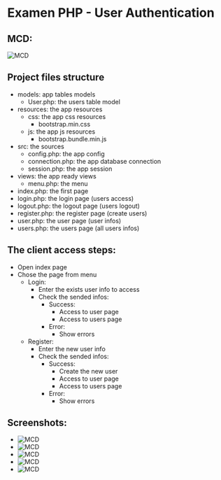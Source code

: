 # Examen PHP - User Authentication

## MCD:

![MCD](https://raw.github.com/AbdoPrDZ/Examen-PHP-2024/main/docs/screenshots/mcd.png)

## Project files structure

- models: app tables models
  - User.php: the users table model
- resources: the app resources
  - css: the app css resources
    - bootstrap.min.css
  - js: the app js resources
    - bootstrap.bundle.min.js
- src: the sources
  - config.php: the app config
  - connection.php: the app database connection
  - session.php: the app session
- views: the app ready views
  - menu.php: the menu
- index.php: the first page
- login.php: the login page (users access)
- logout.php: the logout page (users logout)
- register.php: the register page (create users)
- user.php: the user page (user infos)
- users.php: the users page (all users infos)

## The client access steps:

- Open index page
- Chose the page from menu
  - Login:
    - Enter the exists user info to access
    - Check the sended infos:
      - Success:
        - Access to user page
        - Access to users page
      - Error:
        - Show errors
  - Register:
    - Enter the new user info
    - Check the sended infos:
      - Success:
        - Create the new user
        - Access to user page
        - Access to users page
      - Error:
        - Show errors

## Screenshots:

- ![MCD](https://raw.github.com/AbdoPrDZ/Examen-PHP-2024/main/docs/screenshots/a.png)
- ![MCD](https://raw.github.com/AbdoPrDZ/Examen-PHP-2024/main/docs/screenshots/b.png)
- ![MCD](https://raw.github.com/AbdoPrDZ/Examen-PHP-2024/main/docs/screenshots/c.png)
- ![MCD](https://raw.github.com/AbdoPrDZ/Examen-PHP-2024/main/docs/screenshots/d.png)
- ![MCD](https://raw.github.com/AbdoPrDZ/Examen-PHP-2024/main/docs/screenshots/e.png)

